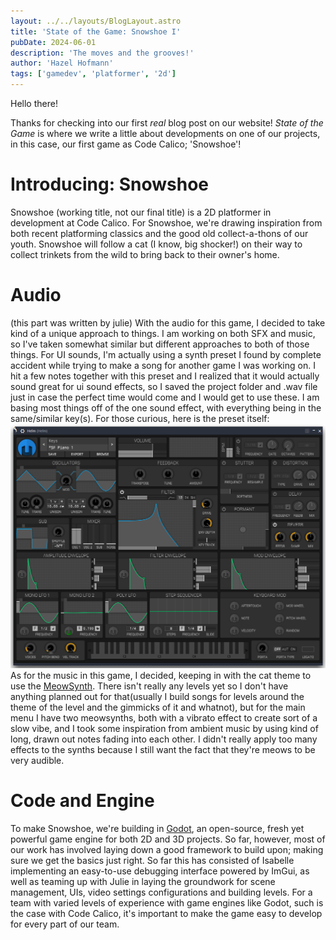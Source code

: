 ```yaml
---
layout: ../../layouts/BlogLayout.astro
title: 'State of the Game: Snowshoe I'
pubDate: 2024-06-01
description: 'The moves and the grooves!'
author: 'Hazel Hofmann'
tags: ['gamedev', 'platformer', '2d']
---
```

Hello there!

Thanks for checking into our first _real_ blog post on our website! _State of the Game_ is where we write a little about developments on one of our projects, in this case, our first game as Code Calico; 'Snowshoe'!

# Introducing: Snowshoe
Snowshoe (working title, not our final title) is a 2D platformer in development at Code Calico. For Snowshoe, we're drawing inspiration from both recent platforming classics and the good old collect-a-thons of our youth. Snowshoe will follow a cat (I know, big shocker!) on their way to collect trinkets from the wild to bring back to their owner's home.

# Audio
(this part was written by julie)
With the audio for this game, I decided to take kind of a unique approach to things. I am working on both SFX and music, so I've taken somewhat similar but different approaches to both of those things.
For UI sounds, I'm actually using a synth preset I found by complete accident while trying to make a song for another game I was working on. I hit a few notes together with this preset and I realized that it would actually sound great for ui sound effects, so I saved the project folder and .wav file just in case the perfect time would come and I would get to use these. I am basing most things off of the one sound effect, with everything being in the same/similar key(s).
For those curious, here is the preset itself:
![a preset for the virtual synthesizer Helm](../../images/FL64_G4sZL6eYtQ.png)
As for the music in this game, I decided, keeping in with the cat theme to use the [MeowSynth](https://plugins4free.com/plugin/633/). There isn't really any levels yet so I don't have anything planned out for that(usually I build songs for levels around the theme of the level and the gimmicks of it and whatnot), but for the main menu I have two meowsynths, both with a vibrato effect to create sort of a slow vibe, and I took some inspiration from ambient music by using kind of long, drawn out notes fading into each other. I didn't really apply too many effects to the synths because I still want the fact that they're meows to be very audible. 
# Code and Engine
To make Snowshoe, we're building in [Godot](https://godotengine.org/), an open-source, fresh yet powerful game engine for both 2D and 3D projects. So far, however, most of our work has involved laying down a good framework to build upon; making sure we get the basics just right. So far this has consisted of Isabelle implementing an easy-to-use debugging interface powered by ImGui, as well as teaming up with Julie in laying the groundwork for scene management, UIs, video settings configurations and building levels. For a team with varied levels of experience with game engines like Godot, such is the case with Code Calico, it's important to make the game easy to develop for every part of our team.
